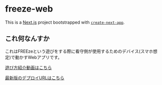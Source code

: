 # freeze-web
This is a [Next.js](https://nextjs.org) project bootstrapped with [`create-next-app`](https://nextjs.org/docs/app/api-reference/cli/create-next-app).

## これ何なんすか
これはFREEzeという遊びをする際に看守側が使用するためのデバイス(スマホ想定)で動かすWebアプリです。

[遊び方紹介動画はこちら](https://youtu.be/xgMiTJ4oPD0)

[最新版のデプロイURLはこちら](https://freeze-web.pages.dev/)
